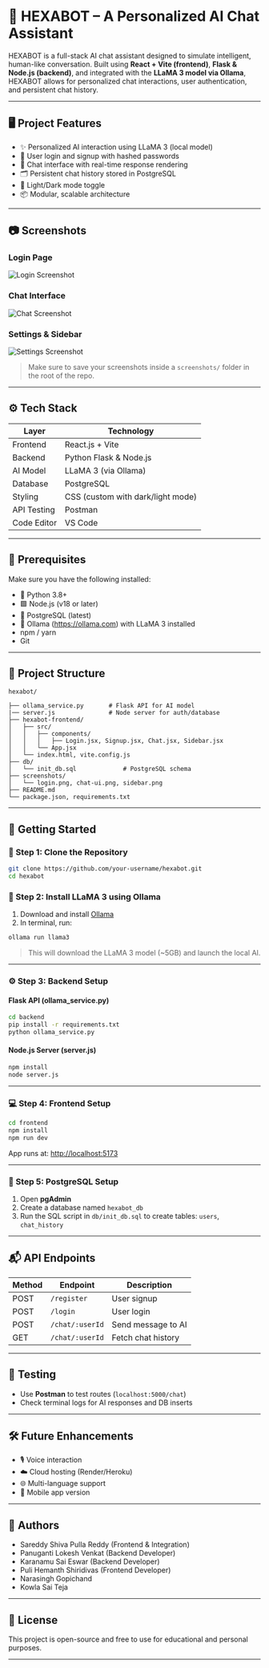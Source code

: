 
# 🚀 HEXABOT – A Personalized AI Chat Assistant

HEXABOT is a full-stack AI chat assistant designed to simulate intelligent, human-like conversation. Built using **React + Vite (frontend)**, **Flask & Node.js (backend)**, and integrated with the **LLaMA 3 model via Ollama**, HEXABOT allows for personalized chat interactions, user authentication, and persistent chat history.

---

## 🖥️ Project Features

- ✨ Personalized AI interaction using LLaMA 3 (local model)
- 🔐 User login and signup with hashed passwords
- 💬 Chat interface with real-time response rendering
- 🗂️ Persistent chat history stored in PostgreSQL
- 🌙 Light/Dark mode toggle
- 📦 Modular, scalable architecture

---

## 📷 Screenshots

### Login Page  
![Login Screenshot](screenshots/login.png)

### Chat Interface  
![Chat Screenshot](screenshots/chat-ui.png)

### Settings & Sidebar  
![Settings Screenshot](screenshots/sidebar.png)

> Make sure to save your screenshots inside a `screenshots/` folder in the root of the repo.

---

## ⚙️ Tech Stack

| Layer         | Technology                |
|---------------|---------------------------|
| Frontend      | React.js + Vite           |
| Backend       | Python Flask & Node.js    |
| AI Model      | LLaMA 3 (via Ollama)      |
| Database      | PostgreSQL                |
| Styling       | CSS (custom with dark/light mode) |
| API Testing   | Postman                   |
| Code Editor   | VS Code                   |

---

## 🧰 Prerequisites

Make sure you have the following installed:

- 🐍 Python 3.8+  
- 🟩 Node.js (v18 or later)  
- 🐘 PostgreSQL (latest)  
- 🐳 Ollama (https://ollama.com) with LLaMA 3 installed  
- npm / yarn  
- Git

---

## 📁 Project Structure

```
hexabot/

├── ollama_service.py       # Flask API for AI model
|── server.js               # Node server for auth/database
├── hexabot-frontend/
│   ├── src/
│   │   ├── components/
│   │   │   ├── Login.jsx, Signup.jsx, Chat.jsx, Sidebar.jsx
│   │   └── App.jsx
│   └── index.html, vite.config.js
├── db/
│   └── init_db.sql             # PostgreSQL schema
├── screenshots/
│   └── login.png, chat-ui.png, sidebar.png
├── README.md
└── package.json, requirements.txt
```

---

## 🚀 Getting Started

### 🔧 Step 1: Clone the Repository

```bash
git clone https://github.com/your-username/hexabot.git
cd hexabot
```

### 🧠 Step 2: Install LLaMA 3 using Ollama

1. Download and install [Ollama](https://ollama.com)
2. In terminal, run:
```bash
ollama run llama3
```

> This will download the LLaMA 3 model (~5GB) and launch the local AI.

---

### ⚙️ Step 3: Backend Setup

#### Flask API (ollama_service.py)

```bash
cd backend
pip install -r requirements.txt
python ollama_service.py
```

#### Node.js Server (server.js)

```bash
npm install
node server.js
```

---

### 💻 Step 4: Frontend Setup

```bash
cd frontend
npm install
npm run dev
```

App runs at: [http://localhost:5173](http://localhost:5173)

---

### 🐘 Step 5: PostgreSQL Setup

1. Open **pgAdmin**  
2. Create a database named `hexabot_db`  
3. Run the SQL script in `db/init_db.sql` to create tables: `users`, `chat_history`

---

## 📬 API Endpoints

| Method | Endpoint                  | Description                  |
|--------|---------------------------|------------------------------|
| POST   | `/register`               | User signup                  |
| POST   | `/login`                  | User login                   |
| POST   | `/chat/:userId`           | Send message to AI           |
| GET    | `/chat/:userId`           | Fetch chat history           |

---

## 🧪 Testing

- Use **Postman** to test routes (`localhost:5000/chat`)
- Check terminal logs for AI responses and DB inserts

---

## 🛠️ Future Enhancements

- 🎙️ Voice interaction
- ☁️ Cloud hosting (Render/Heroku)
- 🌐 Multi-language support
- 📱 Mobile app version

---

## 🙌 Authors

- Sareddy Shiva Pulla Reddy (Frontend & Integration)
- Panuganti Lokesh Venkat (Backend Developer)
- Karanamu Sai Eswar (Backend Developer)
- Puli Hemanth Shiridivas (Frontend Developer)
- Narasingh Gopichand
- Kowla Sai Teja

---

## 📄 License

This project is open-source and free to use for educational and personal purposes.

---
